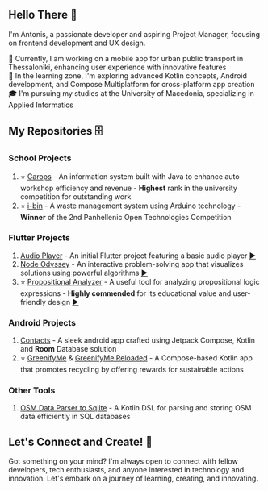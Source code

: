 ## Hello There 👋

I'm Antonis, a passionate developer and aspiring Project Manager, focusing on frontend development and UX design.

🚧 Currently, I am working on a mobile app for urban public transport in Thessaloniki, enhancing user experience with innovative features<br>
🌱 In the learning zone, I'm exploring advanced Kotlin concepts, Android development, and Compose Multiplatform for cross-platform app creation<br>
🎓 I'm pursuing my studies at the University of Macedonia, specializing in Applied Informatics<br>

## My Repositories 🗄️

### School Projects

1. ⭐ [Carops](https://github.com/TonyGnk/CarOpsJavaProject) - An information system built with Java to enhance auto workshop efficiency and revenue - **Highest** rank in the university competition for outstanding work
2. ⭐ [i-bin](https://github.com/TonyGnk/i-bin) - A waste management system using Arduino technology - **Winner** of the 2nd Panhellenic Open Technologies Competition

### Flutter Projects

1. [Audio Player](https://github.com/TonyGnk/Basic-Music-Player-with-Flutter) - An initial Flutter project featuring a basic audio player [▶️](https://tonygnk.github.io/flutter-audio-player/)
2. [Node Odyssey](https://github.com/TonyGnk/Node-Odyssey) - An interactive problem-solving app that visualizes solutions using powerful algorithms [▶️](https://tonygnk.github.io/Node-Odyssey/)
3. ⭐ [Propositional Analyzer](https://github.com/TonyGnk/propositional_analyzer) - A useful tool for analyzing propositional logic expressions - **Highly commended** for its educational value and user-friendly design [▶️](https://tonygnk.github.io/propositional_analyzer/)

### Android Projects

1. [Contacts](https://github.com/TonyGnk/compose-contacts/tree/master) - A sleek android app crafted using Jetpack Compose, Kotlin and **Room** Database solution
2. ⭐ [GreenifyMe](https://github.com/TonyGnk/greenify-me) & [GreenifyMe Reloaded](https://github.com/TonyGnk/greenify-me-reloaded)  - A Compose-based Kotlin app that promotes recycling by offering rewards for sustainable actions

### Other Tools

1. [OSM Data Parser to Sqlite](https://github.com/TonyGnk/osm_data_parser_to_sqlite) - A Kotlin DSL for parsing and storing OSM data efficiently in SQL databases

## Let's Connect and Create! 🚀

Got something on your mind? I'm always open to connect with fellow developers, tech enthusiasts, and anyone interested in technology and innovation. Let's embark on a journey of learning, creating, and innovating.
